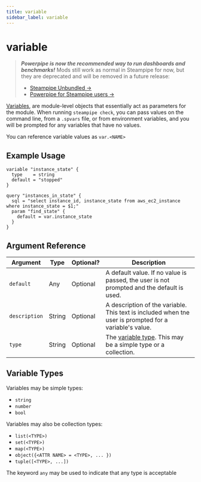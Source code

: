 ```yaml
---
title: variable
sidebar_label: variable
---
```



# variable

> ***Powerpipe is now the recommended way to run dashboards and benchmarks!***
> Mods still work as normal in Steampipe for now, but they are deprecated and will be removed in a future release:
> - [Steampipe Unbundled →](https://steampipe.io/blog/steampipe-unbundled)
> - [Powerpipe for Steampipe users →](https://powerpipe.io/blog/migrating-from-steampipe)

[Variables](mods/mod-variables#input-variables), are module-level objects that essentially act as parameters for the module.  When running `steampipe check`, you can pass values on the command line, from a `.spvars` file, or from environment variables, and you will be prompted for any variables that have no values.

You can reference variable values as `var.<NAME>`



## Example Usage
```hcl
variable "instance_state" {
  type    = string
  default = "stopped" 
}

query "instances_in_state" {
  sql = "select instance_id, instance_state from aws_ec2_instance where instance_state = $1;" 
  param "find_state" {
    default = var.instance_state
  } 
}
```

## Argument Reference
| Argument | Type | Optional? | Description
|-|-|-|-
| `default` | Any |Optional|  A default value.  If no value is passed, the user is not prompted and the default is used. 
| `description` | String| Optional|  A description of the variable.  This text is included when tne user is prompted for a variable's value.
| `type` | String | Optional | The [variable type](#variable-types).  This may be a simple type or a collection.


<!--
- `validation` - A block to define custom validation rules.
- `sensitive` - Allows you to suppress showing the variable's value in output.
-->
## Variable Types
Variables may be simple types:
- `string`
- `number`
- `bool`

Variables may also be collection types:
- `list(<TYPE>)`
- `set(<TYPE>)`
- `map(<TYPE>)`
- `object({<ATTR NAME> = <TYPE>, ... })`
- `tuple([<TYPE>, ...])`

The keyword `any` may be used to indicate that any type is acceptable 
